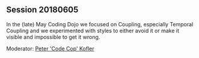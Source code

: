 ## Session 20180605

In the (late) May Coding Dojo we focused on Coupling, especially Temporal Coupling
and we experimented with styles to either avoid it or make it visible and impossible
to get it wrong.

Moderator: [Peter 'Code Cop' Kofler](https://twitter.com/codecopkofler)
